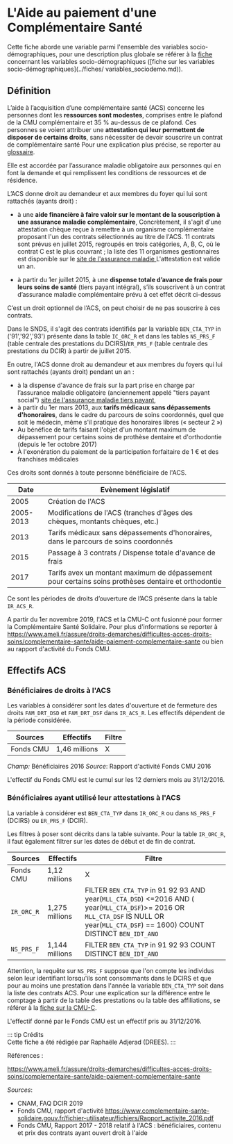 # L'Aide au paiement d'une Complémentaire Santé 


Cette fiche aborde une variable parmi l'ensemble des variables socio-démographiques, pour une description plus globale se référer à la [fiche](../fiches/variables_sociodemo.md) 
concernant les variables socio-démographiques ([fiche sur les variables socio-démographiques](../fiches/ variables_sociodemo.md)). 

## Définition 


L’aide à l’acquisition d’une complémentaire santé (ACS) 
concerne les personnes dont les **ressources sont modestes**, comprises entre le plafond de la CMU complémentaire et 35 % au-dessus de ce plafond. Ces personnes se voient attribuer une **attestation qui leur permettent de disposer de certains droits**, sans nécessiter de devoir souscrire un contrat de complémentaire santé
Pour une explication plus précise, se reporter au [glossaire](../glossaire/ACS.md).



Elle est accordée par l’assurance maladie obligatoire aux personnes qui en font la demande et qui remplissent les conditions de ressources et de résidence.

L’ACS donne droit au demandeur et aux membres du foyer qui lui sont rattachés (ayants droit) :

-  à une **aide financière à faire valoir sur le montant de la souscription à une assurance maladie complémentaire**,
Concrètement, il s'agit d'une attestation chèque reçue à remettre à un organisme complémentaire proposant 
l'un des contrats sélectionnés au titre de l'ACS. 11 contrats sont prévus en juillet 2015,
regroupés en trois catégories, A, B, C, où le contrat C est le plus couvrant ; la liste des 11 organismes gestionnaires est disponible sur le [site de l'assurance maladie ](https://www.ameli.fr/sites/default/files/Documents/3879/document/offres-utilisation-acs_assurance-maladie.pdf)
L'attestation est valide un an.

- à partir du 1er juillet 2015, à une **dispense totale d’avance de frais pour leurs soins de santé** (tiers payant intégral), 
s’ils souscrivent à un contrat d’assurance maladie complémentaire prévu à cet effet décrit ci-dessus

C’est un droit optionnel de l’ACS, on peut choisir de ne pas souscrire à ces contrats.


Dans le SNDS, il s'agit des contrats identifiés par la variable `BEN_CTA_TYP` in ('91','92','93') présente dans la table `IC_ORC_R` et dans les tables `NS_PRS_F` (table
centrale des prestations du DCIRS)/`ER_PRS_F` (table centrale des prestations du DCIR) à partir de juillet 2015.


En outre, l'ACS donne droit au demandeur et aux membres du foyers qui lui sont rattachés (ayants droit) pendant un an :
 
- à la dispense d'avance de frais sur la part prise en charge par l’assurance maladie obligatoire (anciennement appelé "tiers payant social") [site de l'assurance maladie tiers
payant](https://www.ameli.fr/medecin/exercice-liberal/remuneration/tiers-payant-modalites-regles-facturation/tiers-payant-modalites-regles-facturation#text_11377),
- à partir du 1er mars 2013, aux **tarifs médicaux sans dépassements d'honoraires**,  dans le cadre du parcours de soins coordonnés,
quel que soit le médecin, même s'il pratique des honoraires libres (« secteur 2 »)
- Au bénéfice de tarifs faisant l'objet d'un montant maximum de dépassement pour certains soins de prothèse dentaire et d'orthodontie (depuis le 1er octobre 2017)
- À l'exonération du paiement de la participation forfaitaire de 1 € et des franchises médicales

Ces droits sont donnés à toute personne bénéficiaire de l'ACS. 

| Date | Evènement législatif |
| ----- | ------------------- |
| 2005 | Création de l'ACS | 
| 2005-2013 | Modifications de l'ACS (tranches d'âges des chèques, montants chèques, etc.) |
| 2013 | Tarifs médicaux sans dépassements d'honoraires, dans le parcours de soins coordonnés |
| 2015 | Passage à 3 contrats / Dispense totale d'avance de frais |
| 2017 | Tarifs avex un montant maximum de dépassement pour certains soins prothèses dentaire et orthodontie |  

Ce sont les périodes de droits d’ouverture de l’ACS présente dans la table `IR_ACS_R`. 


A partir du 1er novembre 2019, l'ACS et la CMU-C ont fusionné pour former la Complémentaire Santé Solidaire. 
Pour plus d'informations se reporter à <https://www.ameli.fr/assure/droits-demarches/difficultes-acces-droits-soins/complementaire-sante/aide-paiement-complementaire-sante>
ou bien au rapport d'activité du Fonds CMU.
 


## Effectifs ACS

### Bénéficiaires de droits à l'ACS

Les variables à considérer sont les dates d'ouverture et de fermeture des droits `FAM_DRT_DSD` et `FAM_DRT_DSF` dans `IR_ACS_R`. 
Les effectifs dépendent de la période considérée.

| Sources | Effectifs | Filtre |
| ---------| -------- | ----- |
| Fonds CMU | 1,46 millions| X |

*Champ:* Bénéficiaires 2016
*Source*: Rapport d'activité Fonds CMU 2016

L'effectif du Fonds CMU est le cumul sur les 12 derniers mois au 31/12/2016. 


### Bénéficiaires ayant utilisé leur attestations à l'ACS

La variable à considérer est `BEN_CTA_TYP` dans `IR_ORC_R` ou dans `NS_PRS_F` (DCIRS) ou `ER_PRS_F` (DCIR). 

Les filtres à poser sont décrits dans la table suivante.
Pour la table `IR_ORC_R`, il faut également filtrer sur les dates de début et de fin de contrat.

| Sources | Effectifs | Filtre |
| ---------| -------- | ----- |
| Fonds CMU | 1,12 millions| X |
| `IR_ORC_R` |  1,275 millions   |FILTER `BEN_CTA_TYP` in 91 92 93 AND year(`MLL_CTA_DSD`) <=2016 AND ( year(`MLL_CTA_DSF`)>= 2016 OR `MLL_CTA_DSF` IS NULL OR year(`MLL_CTA_DSF`) == 1600)  COUNT DISTINCT `BEN_IDT_ANO`|
| `NS_PRS_F` |  1,144 millions  | FILTER `BEN_CTA_TYP` in 91 92 93 COUNT DISTINCT `BEN_IDT_ANO`|

Attention, la requête sur `NS_PRS_F` suppose que l'on compte les individus selon leur identifiant lorsqu'ils sont consommants dans le DCIRS 
et que pour au moins une prestation dans l'année la variable `BEN_CTA_TYP` soit dans la liste des contrats ACS. Pour une explication sur la 
différence entre le comptage à partir de la table des prestations ou la table des affiliations, se référer à la [fiche sur la CMU-C](../fiches/cmu_c.md). 

L'effectif donné par le Fonds CMU est  un effectif pris au 31/12/2016.


::: tip Crédits  
Cette fiche a été rédigée par Raphaële Adjerad (DREES).
:::

Références :

https://www.ameli.fr/assure/droits-demarches/difficultes-acces-droits-soins/complementaire-sante/aide-paiement-complementaire-sante


*Sources*:
 - CNAM, FAQ DCIR 2019
 - Fonds CMU, rapport d'activité https://www.complementaire-sante-solidaire.gouv.fr/fichier-utilisateur/fichiers/Rapport_activite_2016.pdf 
 - Fonds CMU, Rapport 2017 - 2018 relatif à l'ACS : bénéficiaires, contenu et prix des contrats ayant ouvert droit à l'aide 
 